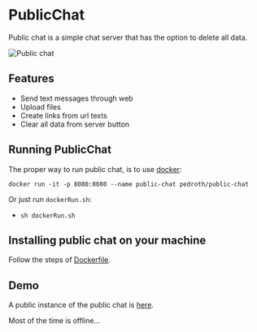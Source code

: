 # PublicChat

Public chat is a simple chat server that has the option to delete all data.

![Public chat](/PublicChatv1.gif)

## Features
- Send text messages through web
- Upload files
- Create links from url texts
- Clear all data from server button

## Running PublicChat

The proper way to run public chat, is to use [docker](https://docs.docker.com/get-docker/):

`docker run -it -p 8080:8080 --name public-chat pedroth/public-chat`

Or just run `dockerRun.sh`:

- `sh dockerRun.sh`

## Installing public chat on your machine

Follow the steps of [Dockerfile](/Dockerfile).

## Demo

A public instance of the public chat is [here](http://pedroth.duckdns.org).

Most of the time is offline...
